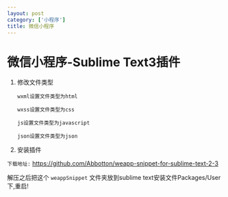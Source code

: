 ```yaml
---
layout: post
category: ['小程序']
title: 微信小程序
---
```

# 微信小程序-Sublime Text3插件

1. 修改文件类型

	`wxml设置文件类型为html`

	`wxss设置文件类型为css`

	`js设置文件类型为javascript`

	`json设置文件类型为json`

2. 安装插件

`下载地址:` <https://github.com/Abbotton/weapp-snippet-for-sublime-text-2-3>

解压之后把这个 `weappSnippet` 文件夹放到sublime text安装文件Packages/User 下,重启!
